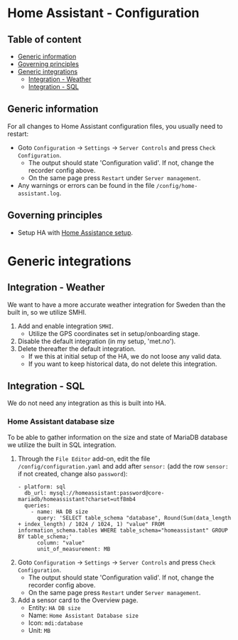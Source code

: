 # Home Assistant - Configuration

## Table of content

- [Generic information](https://github.com/slittorin/home-assistant-configuration#generic-information)
- [Governing principles](https://github.com/slittorin/home-assistant-configuration#governing-principles)
- [Generic integrations](https://github.com/slittorin/home-assistant-configuration#generic-integrations)
  - [Integration - Weather](https://github.com/slittorin/home-assistant-configuration#integration---weather)
  - [Integration - SQL](https://github.com/slittorin/home-assistant-configuration#integration---sql)

## Generic information

For all changes to Home Assistant configuration files, you usually need to restart:
-  Goto `Configuration` -> `Settings` -> `Server Controls` and press `Check Configuration`.
   - The output should state 'Configuration valid'. If not, change the recorder config above.
   - On the same page press `Restart` under `Server management`.
- Any warnings or errors can be found in the file `/config/home-assistant.log`.

## Governing principles

- Setup HA with [Home Assistance setup](https://github.com/slittorin/home-assistant-setup).

# Generic integrations

## Integration - Weather

We want to have a more accurate weather integration for Sweden than the built in, so we utilize SMHI.

1. Add and enable integration `SMHI`.
   - Utilize the GPS coordinates set in setup/onboarding stage.
3. Disable the default integration (in my setup, 'met.no').
4. Delete thereafter the default integration.
   - If we this at initial setup of the HA, we do not loose any valid data.
   - If you want to keep historical data, do not delete this integration.

## Integration - SQL

We do not need any integration as this is built into HA.

### Home Assistant database size

To be able to gather information on the size and state of MariaDB database we utilize the built in SQL integration.

1. Through the `File Editor` add-on, edit the file `/config/configuration.yaml` and add after `sensor:` (add the row `sensor:` if not created, change also `password`):
     ```
     - platform: sql
       db_url: mysql://homeassistant:password@core-mariadb/homeassistant?charset=utf8mb4
       queries:
         - name: HA DB size
           query: 'SELECT table_schema "database", Round(Sum(data_length + index_length) / 1024 / 1024, 1) "value" FROM information_schema.tables WHERE table_schema="homeassistant" GROUP BY table_schema;'
           column: "value"
           unit_of_measurement: MB
     ```
2. Goto `Configuration` -> `Settings` -> `Server Controls` and press `Check Configuration`.
   - The output should state 'Configuration valid'. If not, change the recorder config above.
   - On the same page press `Restart` under `Server management`.
3. Add a sensor card to the Overview page.
   - Entity: `HA DB size`
   - Name: `Home Assistant Database size`
   - Icon: `mdi:database`
   - Unit: `MB`
